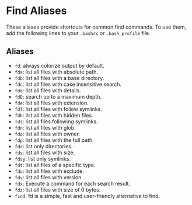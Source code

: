 # Find Aliases

These aliases provide shortcuts for common find commands. To use them,
add the following lines to your `.bashrc` or `.bash_profile` file.

## Aliases

- `fd`: always colorize output by default.
- `fda`: list all files with absolute path.
- `fdb`: list all files with a base directory.
- `fdc`: list all files with case insensitive search.
- `fdd`: list all files with details.
- `fdD`: search up to a maximum depth.
- `fde`: list all files with extension.
- `fdf`: list all files with follow symlinks.
- `fdh`: list all files with hidden files.
- `fdl`: list all files following symlinks.
- `fdn`: list all files with glob.
- `fdo`: list all files with owner.
- `fdp`: list all files with the full path.
- `fdr`: list only directories.
- `fds`: list all files with size.
- `fdsy`: list only symlinks.
- `fdt`: list all files of a specific type.
- `fdu`: list all files with exclude.
- `fdv`: list all files with version.
- `fdx`: Execute a command for each search result.
- `fdz`: list all files with size of 0 bytes.
- `find`: fd is a simple, fast and user-friendly alternative to find.
